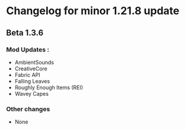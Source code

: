 # Changelog for minor 1.21.8 update 

## Beta 1.3.6

### Mod Updates :
- AmbientSounds
- CreativeCore
- Fabric API
- Falling Leaves
- Roughly Enough Items (REI)
- Wavey Capes

### Other changes
- None
